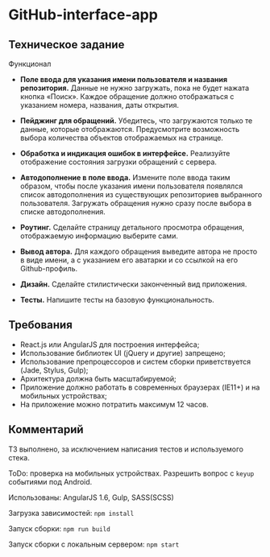 # GitHub-interface-app

## Техническое задание

Функционал

- **Поле ввода для указания имени пользователя и названия репозитория.**
Данные не нужно загружать, пока не будет нажата кнопка «Поиск». Каждое обращение должно отображаться с указанием номера, названия, даты открытия.
- **Пейджинг для обращений.**
Убедитесь, что загружаются только те данные, которые отображаются. Предусмотрите возможность выбора количества объектов отображаемых на странице.

- **Обработка и индикация ошибок в интерфейсе.**
Реализуйте отображение состояния загрузки обращений с сервера.

- **Автодополнение в поле ввода.**
Измените поле ввода таким образом, чтобы после указания имени пользователя появлялся список автодополнения из существующих репозиториев выбранного пользователя. Загружать обращения нужно сразу после выбора в списке автодополнения.

- **Роутинг.**
Сделайте страницу детального просмотра обращения, отображаемую информацию выберите сами.

- **Вывод автора.**
Для каждого обращения выведите автора не просто в виде имени, а с указанием его аватарки и со ссылкой на его Github-профиль.

- **Дизайн.**
Сделайте стилистически законченный вид приложения.

- **Тесты.**
Напишите тесты на базовую функциональность.

## Требования
- React.js или AngularJS для построения интерфейса;
- Использование библиотек UI (jQuery и другие) запрещено;
- Использование препроцессоров и систем сборки приветствуется (Jade, Stylus, Gulp);
- Архитектура должна быть масштабируемой;
- Приложение должно работать в современных браузерах (IE11+) и на мобильных устройствах;
- На приложение можно потратить максимум 12 часов.

## Комментарий

ТЗ выполнено, за исключением написания тестов и используемого стека.

ToDo: проверка на мобильных устройствах. Разрешить вопрос с `keyup` событиями под Android.

Использованы: AngularJS 1.6, Gulp, SASS(SCSS)

Загрузка зависимостей: `npm install`

Запуск сборки: `npm run build`

Запуск сборки с локальным сервером: `npm start`
